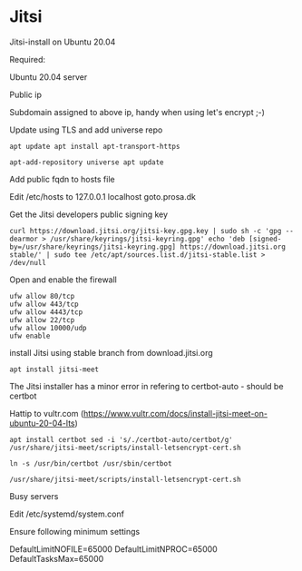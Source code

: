 # Jitsi
Jitsi-install on Ubuntu 20.04

Required:

Ubuntu 20.04 server

Public ip

Subdomain assigned to above ip, handy when using let's encrypt ;-)

Update using TLS and add universe repo
```
apt update apt install apt-transport-https 

apt-add-repository universe apt update
```
Add public fqdn to hosts file

Edit /etc/hosts to 127.0.0.1 localhost goto.prosa.dk

Get the Jitsi developers public signing key
```
curl https://download.jitsi.org/jitsi-key.gpg.key | sudo sh -c 'gpg --dearmor > /usr/share/keyrings/jitsi-keyring.gpg' echo 'deb [signed-by=/usr/share/keyrings/jitsi-keyring.gpg] https://download.jitsi.org stable/' | sudo tee /etc/apt/sources.list.d/jitsi-stable.list > /dev/null
```
Open and enable the firewall
```
ufw allow 80/tcp 
ufw allow 443/tcp 
ufw allow 4443/tcp 
ufw allow 22/tcp 
ufw allow 10000/udp 
ufw enable
```
install Jitsi using stable branch from download.jitsi.org
```
apt install jitsi-meet
```
The Jitsi installer has a minor error in refering to certbot-auto - should be certbot

Hattip to vultr.com (https://www.vultr.com/docs/install-jitsi-meet-on-ubuntu-20-04-lts)

```
apt install certbot sed -i 's/./certbot-auto/certbot/g' /usr/share/jitsi-meet/scripts/install-letsencrypt-cert.sh 

ln -s /usr/bin/certbot /usr/sbin/certbot 

/usr/share/jitsi-meet/scripts/install-letsencrypt-cert.sh
```
Busy servers

Edit /etc/systemd/system.conf

Ensure following minimum settings

DefaultLimitNOFILE=65000 
DefaultLimitNPROC=65000 
DefaultTasksMax=65000

